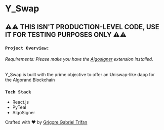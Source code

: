 # Y_Swap

## ⚠️⚠️ THIS ISN'T PRODUCTION-LEVEL CODE, USE IT FOR TESTING PURPOSES ONLY ⚠️⚠️ 


### `Project Overview:`

###### Requirements: Please make you have the [Algosigner](https://www.purestake.com/technology/algosigner/) extension installed.
Y_Swap is built with the prime objective to offer an Uniswap-like dapp for the Algorand Blockchain

### `Tech Stack`
* React.js
* PyTeal
* AlgoSigner

Crafted with ❤️ by [Grigore Gabriel Trifan](https://github.com/TheSlayer-666)
